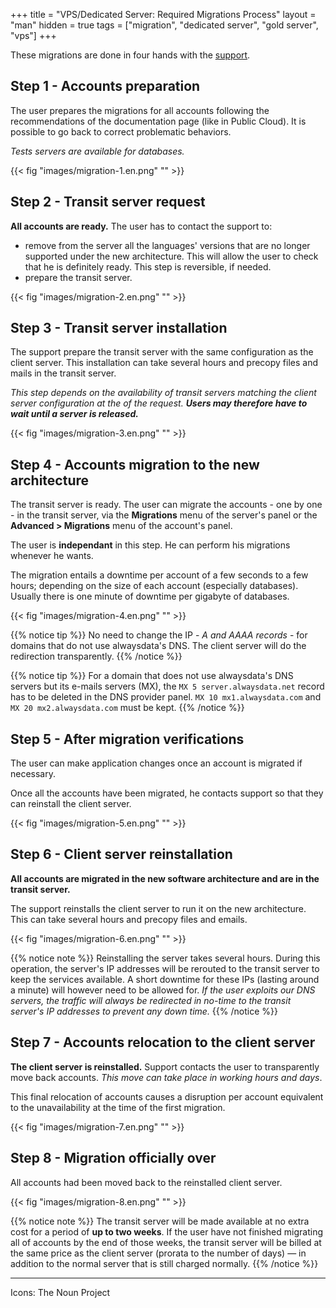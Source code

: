 +++
title = "VPS/Dedicated Server: Required Migrations Process"
layout = "man"
hidden = true
tags = ["migration", "dedicated server", "gold server", "vps"]
+++

These migrations are done in four hands with the [support](https://admin.alwaysdata.com/support/).

## Step 1 - Accounts preparation
The user prepares the migrations for all accounts following the recommendations of the documentation page (like in Public Cloud). It is possible to go back to correct problematic behaviors.

*Tests servers are available for databases.*

{{< fig "images/migration-1.en.png" "" >}}

## Step 2 - Transit server request
**All accounts are ready.** The user has to contact the support to:

- remove from the server all the languages' versions that are no longer supported under the new architecture. This will allow the user to check that he is definitely ready. This step is reversible, if needed.
- prepare the transit server.

{{< fig "images/migration-2.en.png" "" >}}

## Step 3 - Transit server installation
The support prepare the transit server with the same configuration as the client server. This installation can take several hours and precopy files and mails in the transit server.

*This step depends on the availability of transit servers matching the client server configuration at the of the request. __Users may therefore have to wait until a server is released.__*

{{< fig "images/migration-3.en.png" "" >}}

## Step 4 - Accounts migration to the new architecture
The transit server is ready. The user can migrate the accounts - one by one - in the transit server, via the **Migrations** menu of the server's panel or the **Advanced > Migrations** menu of the account's panel.

The user is **independant** in this step. He can perform his migrations whenever he wants.

The migration entails a downtime per account of a few seconds to a few hours; depending on the size of each account (especially databases). Usually there is one minute of downtime per gigabyte of databases.

{{< fig "images/migration-4.en.png" "" >}}

{{% notice tip %}}
No need to change the IP - *A and AAAA records* - for domains that do not use alwaysdata's DNS. The client server will do the redirection transparently.
{{% /notice %}}

{{% notice tip %}}
For a domain that does not use alwaysdata's DNS servers but its e-mails servers (MX), the `MX 5 server.alwaysdata.net` record has to be deleted in the DNS provider panel. `MX 10 mx1.alwaysdata.com` and `MX 20 mx2.alwaysdata.com` must be kept.
{{% /notice %}}

## Step 5 - After migration verifications
The user can make application changes once an account is migrated if necessary.

Once all the accounts have been migrated, he contacts support so that they can reinstall the client server.

{{< fig "images/migration-5.en.png" "" >}}

## Step 6 - Client server reinstallation
**All accounts are migrated in the new software architecture and are in the transit server.**

The support reinstalls the client server to run it on the new architecture. This can take several hours and precopy files and emails.

{{< fig "images/migration-6.en.png" "" >}}

{{% notice note %}}
Reinstalling the server takes several hours. During this operation, the server's IP addresses will be rerouted to the transit server to keep the services available. A short downtime for these IPs (lasting around a minute) will however need to be allowed for. *If the user exploits our DNS servers, the traffic will always be redirected in no-time to the transit server's IP addresses to prevent any down time.*
{{% /notice %}}

## Step 7 - Accounts relocation to the client server
**The client server is reinstalled.** Support contacts the user to transparently move back accounts. *This move can take place in working hours and days*.

This final relocation of accounts causes a disruption per account equivalent to the unavailability at the time of the first migration.

{{< fig "images/migration-7.en.png" "" >}}

## Step 8 - Migration officially over
All accounts had been moved back to the reinstalled client server.

{{< fig "images/migration-8.en.png" "" >}}

{{% notice note %}}
The transit server will be made available at no extra cost for a period of **up to two weeks**. If the user have not finished migrating all of accounts by the end of those weeks, the transit server will be billed at the same price as the client server (prorata to the number of days) — in addition to the normal server that is still charged normally.
{{% /notice %}}

---
Icons: The Noun Project

